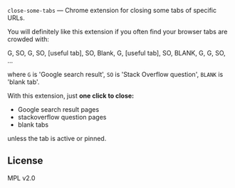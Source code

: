 `close-some-tabs` — Chrome extension for closing some tabs of specific URLs.

You will definitely like this extension if you often find your browser tabs are crowded with:

G, SO, G, SO, [useful tab], SO, Blank, G, [useful tab], SO, BLANK, G, G, SO, ...

where `G` is 'Google search result', `SO` is 'Stack Overflow question', `BLANK` is 'blank tab'.

With this extension, just **one click to close:**

- Google search result pages
- stackoverflow question pages
- blank tabs

unless the tab is active or pinned.

## License

MPL v2.0
